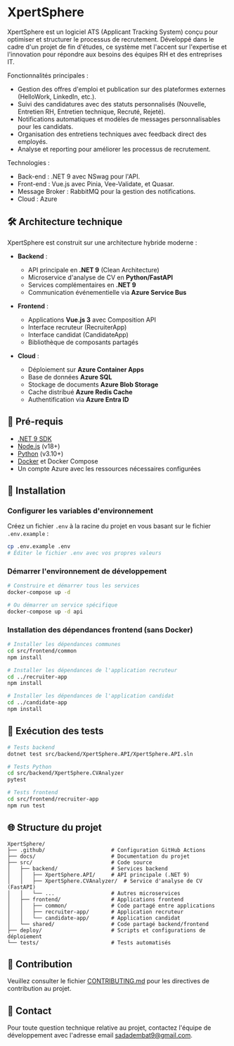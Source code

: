 # XpertSphere
XpertSphere est un logiciel ATS (Applicant Tracking System) conçu pour optimiser et structurer le processus de recrutement. Développé dans le cadre d'un projet de fin d'études, ce système met l'accent sur l'expertise et l'innovation pour répondre aux besoins des équipes RH et des entreprises IT.

Fonctionnalités principales :
- Gestion des offres d'emploi et publication sur des plateformes externes (HelloWork, LinkedIn, etc.).
- Suivi des candidatures avec des statuts personnalisés (Nouvelle, Entretien RH, Entretien technique, Recruté, Rejeté).
- Notifications automatiques et modèles de messages personnalisables pour les candidats.
- Organisation des entretiens techniques avec feedback direct des employés.
- Analyse et reporting pour améliorer les processus de recrutement.

Technologies :
- Back-end : .NET 9 avec NSwag pour l'API.
- Front-end : Vue.js avec Pinia, Vee-Validate, et Quasar.
- Message Broker : RabbitMQ pour la gestion des notifications.
- Cloud : Azure

## 🛠️ Architecture technique

XpertSphere est construit sur une architecture hybride moderne :

- **Backend** :
  - API principale en **.NET 9** (Clean Architecture)
  - Microservice d'analyse de CV en **Python/FastAPI**
  - Services complémentaires en **.NET 9**
  - Communication événementielle via **Azure Service Bus**

- **Frontend** :
  - Applications **Vue.js 3** avec Composition API
  - Interface recruteur (RecruiterApp)
  - Interface candidat (CandidateApp)
  - Bibliothèque de composants partagés

- **Cloud** :
  - Déploiement sur **Azure Container Apps**
  - Base de données **Azure SQL**
  - Stockage de documents **Azure Blob Storage**
  - Cache distribué **Azure Redis Cache**
  - Authentification via **Azure Entra ID**

## 🚦 Pré-requis

- [.NET 9 SDK](https://dotnet.microsoft.com/download)
- [Node.js](https://nodejs.org/) (v18+)
- [Python](https://www.python.org/) (v3.10+)
- [Docker](https://www.docker.com/) et Docker Compose
- Un compte Azure avec les ressources nécessaires configurées

## 🔧 Installation

### Configurer les variables d'environnement

Créez un fichier `.env` à la racine du projet en vous basant sur le fichier `.env.example` :

```bash
cp .env.example .env
# Éditer le fichier .env avec vos propres valeurs
```

### Démarrer l'environnement de développement

```bash
# Construire et démarrer tous les services
docker-compose up -d

# Ou démarrer un service spécifique
docker-compose up -d api
```

### Installation des dépendances frontend (sans Docker)

```bash
# Installer les dépendances communes
cd src/frontend/common
npm install

# Installer les dépendances de l'application recruteur
cd ../recruiter-app
npm install

# Installer les dépendances de l'application candidat
cd ../candidate-app
npm install
```

## 🧪 Exécution des tests

```bash
# Tests backend
dotnet test src/backend/XpertSphere.API/XpertSphere.API.sln

# Tests Python
cd src/backend/XpertSphere.CVAnalyzer
pytest

# Tests frontend
cd src/frontend/recruiter-app
npm run test
```

## 🌐 Structure du projet

```
XpertSphere/
├── .github/                     # Configuration GitHub Actions
├── docs/                        # Documentation du projet
├── src/                         # Code source
│   ├── backend/                 # Services backend
│   │   ├── XpertSphere.API/     # API principale (.NET 9)
│   │   ├── XpertSphere.CVAnalyzer/  # Service d'analyse de CV (FastAPI)
│   │   └── ...                  # Autres microservices
│   ├── frontend/                # Applications frontend
│   │   ├── common/              # Code partagé entre applications
│   │   ├── recruiter-app/       # Application recruteur
│   │   └── candidate-app/       # Application candidat
│   └── shared/                  # Code partagé backend/frontend
├── deploy/                      # Scripts et configurations de déploiement
└── tests/                       # Tests automatisés
```

## 🤝 Contribution

Veuillez consulter le fichier [CONTRIBUTING.md](.github/CONTRIBUTING.md) pour les directives de contribution au projet.

## 📧 Contact

Pour toute question technique relative au projet, contactez l'équipe de développement avec l'adresse email [sadadembat9@gmail.com](mailto:sadadembat9@gmail.com).
